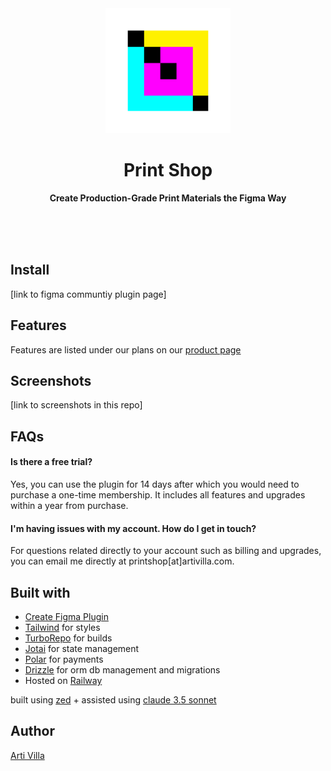 <div align="center">
	<a href="https://polar.sh/printshop/">
		<img src="media/print-shop-logo.svg" width="200" height="200">
	</a>
	<h1>Print Shop</h1>
	<p>
		<b>Create Production-Grade Print Materials the Figma Way</b>
	</p>
	<br>
	<br>
	<br>
</div>

## Install
[link to figma communtiy plugin page]

## Features
Features are listed under our plans on our [product page](https://polar.sh/printshop/)

## Screenshots
[link to screenshots in this repo]

## FAQs

#### Is there a free trial?

Yes, you can use the plugin for 14 days after which you would need to purchase a one-time membership. It includes all features and upgrades within a year from purchase.

#### I'm having issues with my account. How do I get in touch?

For questions related directly to your account such as billing and upgrades, you can email me directly at printshop[at]artivilla.com.

## Built with
- [Create Figma Plugin](https://yuanqing.github.io/create-figma-plugin/)
- [Tailwind](https://tailwindcss.com/) for styles
- [TurboRepo](https://turbo.build/repo/docs) for builds
- [Jotai](https://jotai.org/docs/core/store) for state management
- [Polar](https://polar.sh/) for payments
- [Drizzle](https://orm.drizzle.team/docs/overview) for orm db management and migrations
- Hosted on [Railway](https://railway.app/)

built using [zed](https://zed.dev/) + assisted using [claude 3.5 sonnet](https://www.anthropic.com/news/claude-3-5-sonnet)

## Author
[Arti Villa](https://artivilla.com/)
